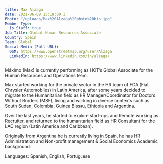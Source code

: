 ```yaml
---
title: Max Alzaga
date: 2021-06-08 13:18:00 Z
Photo: "/uploads/Max%20Alzaga%20photo%20bio.jpg"
Member Type:
  Is Staff: true
Job Title: Global Human Resources Associate
Country: Spain
Team: Global
Social Media (Full URL):
  OSM: https://www.openstreetmap.org/user/Alzaga
  LinkedIn: https://www.linkedin.com/in/alzaga/
---
```


Máximo (Max) is currently performing as HOT’s Global Associate for the Human Resources and Operations team.

Max started working for the private sector in the HR team of FCA (Fiat Chrysler Automobiles) in Latin America, after some years decided to migrate to the Humanitarian field as HR Manager/Coordinator for Doctors Without Borders (MSF), living and working in diverse contexts such as South Sudan, Colombia, Guinea Bissau, Ethiopia and Argentina.

Over the last years, he started to explore start-ups and Remote working as Recruiter, and returned to the humanitarian field as HR Consultant for the LAC region (Latin America and Caribbean).

Originally from Argentina he is currently living in Spain, he has HR Administration and Non-profit management & Social Economics Academic background.

Languages: Spanish, English, Portuguese